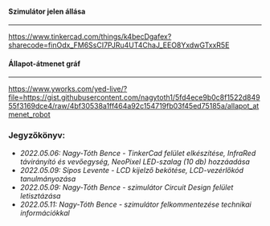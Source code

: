 #### Szimulátor jelen állása
-----------------------------
https://www.tinkercad.com/things/k4becDgafex?sharecode=finOdx_FM6SsCI7PJRu4UT4ChaJ_EEO8YxdwGTxxR5E
#### Állapot-átmenet gráf
-----------------------------
https://www.yworks.com/yed-live/?file=https://gist.githubusercontent.com/nagytoth1/5fd4ece9b0c8f1522d84955f3169dce4/raw/4bf30538a1ff464a92c154719fb03f45ed75185a/allapot_atmenet_robot

### Jegyzőkönyv:
- *2022.05.06: Nagy-Tóth Bence - TinkerCad felület elkészítése, InfraRed távirányító és vevőegység, NeoPixel LED-szalag (10 db) hozzáadása*
- *2022.05.09: Sipos Levente - LCD kijelző bekötése, LCD-vezérlőkód tanulmányozása*
- *2022.05.09: Nagy-Tóth Bence - szimulátor Circuit Design felület letisztázása*
- *2022.05.11: Nagy-Tóth Bence - szimulátor felkommentezése technikai információkkal*
